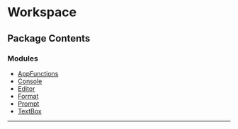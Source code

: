 Workspace
=========

Package Contents
----------------

### Modules
- [AppFunctions](AppFunctions.md)
- [Console](Console.md)
- [Editor](Editor.md)
- [Format](Format.md)
- [Prompt](Prompt.md)
- [TextBox](TextBox.md)


---
